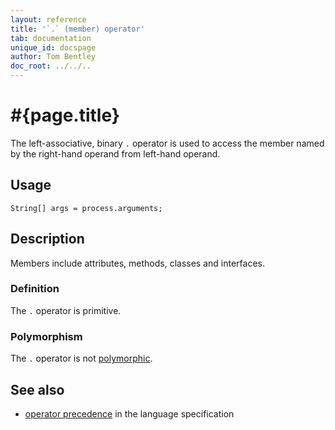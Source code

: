 ```yaml
---
layout: reference
title: '`.` (member) operator'
tab: documentation
unique_id: docspage
author: Tom Bentley
doc_root: ../../..
---
```


# #{page.title}

The left-associative, binary `.` operator is used to  access the member 
named by the right-hand operand from left-hand operand.

## Usage 

<!-- try: -->
    String[] args = process.arguments;

## Description

Members include attributes, methods, classes and interfaces.

### Definition

The `.` operator is primitive.

### Polymorphism

The `.` operator is not [polymorphic](#{page.doc_root}/tour/language-module/#operator_polymorphism). 

## See also

* [operator precedence](#{site.urls.spec_current}#operatorprecedence) in the 
  language specification
